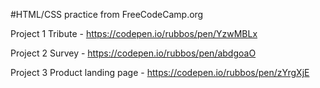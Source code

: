 #HTML/CSS practice from FreeCodeCamp.org

Project 1 Tribute - https://codepen.io/rubbos/pen/YzwMBLx

Project 2 Survey - https://codepen.io/rubbos/pen/abdgoaO

Project 3 Product landing page - https://codepen.io/rubbos/pen/zYrgXjE
